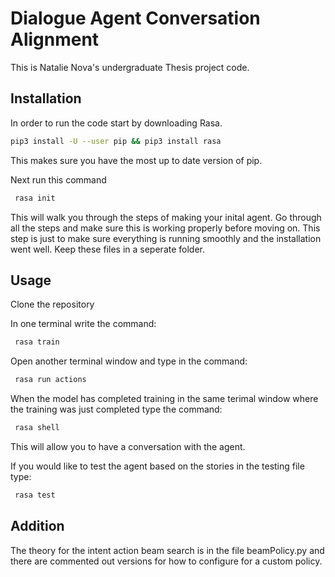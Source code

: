 # Dialogue Agent Conversation Alignment

This is Natalie Nova's undergraduate Thesis project code. 

## Installation

In order to run the code start by downloading Rasa. 

```bash
pip3 install -U --user pip && pip3 install rasa
```
This makes sure you have the most up to date version of pip. 

Next run this command
```bash
 rasa init
```
This will walk you through the steps of making your inital agent. Go through all the steps and make sure this is working properly before moving on. 
This step is just to make sure everything is running smoothly and the installation went well. Keep these files in a seperate folder.

## Usage
Clone the repository 

In one terminal write the command: 
```bash
 rasa train 
```
Open another terminal window and type in the command: 
```bash
 rasa run actions 
```
When the model has completed training in the same terimal window where the training was just completed type the command: 
```bash
 rasa shell
```
This will allow you to have a conversation with the agent. 

If you would like to test the agent based on the stories in the testing file type: 
```bash
 rasa test 
```

## Addition
The theory for the intent action beam search is in the file beamPolicy.py and there are commented out versions for how to configure for a custom policy. 

